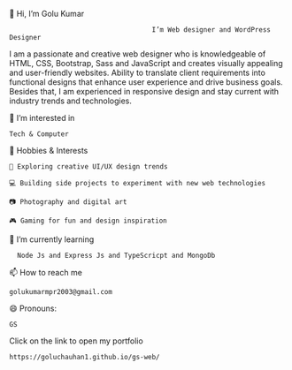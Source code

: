 👋 Hi, I’m Golu Kumar

                                        I’m Web designer and WordPress Designer

I am a passionate and creative web designer who is knowledgeable of HTML, CSS, Bootstrap, Sass and JavaScript and creates visually appealing and user-friendly websites. Ability to translate client requirements into functional designs that enhance user experience and drive business goals. Besides that, I am experienced in responsive design and stay current with industry trends and technologies.

👀 I’m interested in 
    
    Tech & Computer

🧩 Hobbies & Interests
    
    🎨 Exploring creative UI/UX design trends
    
    💻 Building side projects to experiment with new web technologies
    
    📷 Photography and digital art
    
    🎮 Gaming for fun and design inspiration

🌱 I’m currently learning
      
      Node Js and Express Js and TypeScricpt and MongoDb

📫 How to reach me

    golukumarmpr2003@gmail.com

😄 Pronouns:

    GS

Click on the link to open my portfolio

    https://goluchauhan1.github.io/gs-web/
